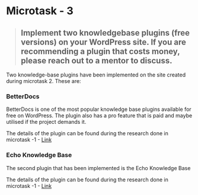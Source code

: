 # Microtask - 3

> ## Implement two knowledgebase plugins (free versions) on your WordPress site. If you are recommending a plugin that costs money, please reach out to a mentor to discuss.

Two knowledge-base plugins have been implemented on the site created during microtask 2. These are:

### BetterDocs

BetterDocs is one of the most popular knowledge base plugins available for free on WordPress. The plugin also has a pro feature that is paid and maybe utilised if the project demands it.

The details of the plugin can be found during the research done in microtask -1 - [Link](./microtask-1.md#1-betterdocs)

### Echo Knowledge Base

The second plugin that has been implemented is the Echo Knowledge Base

The details of the plugin can be found during the research done in microtask -1 - [Link](./microtask-1.md#2-echo-knowledge-base)


